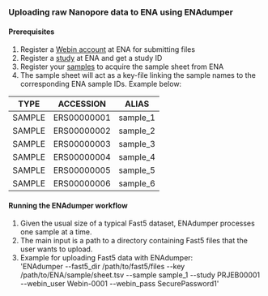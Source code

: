 ### Uploading raw Nanopore data to ENA using ENAdumper

#### Prerequisites
1. Register a [Webin account](https://ena-docs.readthedocs.io/en/latest/submit/general-guide/registration.html) at ENA for submitting files
2. Register a [study](https://ena-docs.readthedocs.io/en/latest/submit/study.html) at ENA and get a study ID
3. Register your [samples](https://ena-docs.readthedocs.io/en/latest/submit/samples.html) to acquire the sample sheet from ENA
4. The sample sheet will act as a key-file linking the sample names to the corresponding ENA sample IDs. Example below:

| TYPE | ACCESSION | ALIAS |
| --- | --- | --- |
| SAMPLE | ERS00000001 | sample_1 |
| SAMPLE | ERS00000002 | sample_2 |
| SAMPLE | ERS00000003 | sample_3 |
| SAMPLE | ERS00000004 | sample_4 |
| SAMPLE | ERS00000005 | sample_5 |
| SAMPLE | ERS00000006 | sample_6 |

#### Running the ENAdumper workflow
1. Given the usual size of a typical Fast5 dataset, ENAdumper processes one sample at a time.
2. The main input is a path to a directory containing Fast5 files that the user wants to upload.
3. Example for uploading Fast5 data with ENAdumper: <br/>
'ENAdumper --fast5_dir /path/to/fast5/files --key /path/to/ENA/sample/sheet.tsv --sample sample_1 --study PRJEB00001 --webin_user Webin-0001 --webin_pass SecurePassword1'
